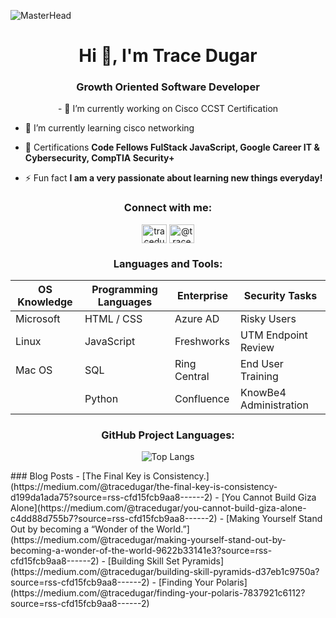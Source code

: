 ![MasterHead](https://s41660.pcdn.co/wp-content/uploads/2020/04/90-article-card-1.gif)

<h1 align="center">Hi 👋, I'm Trace Dugar</h1>
<h3 align="center">Growth Oriented Software Developer</h3>

<p align="center">- 🔭 I’m currently working on Cisco CCST Certification

- 🌱 I’m currently learning cisco networking

- 📜 Certifications **Code Fellows FulStack JavaScript, Google Career IT & Cybersecurity, CompTIA Security+**

- ⚡ Fun fact **I am a very passionate about learning new things everyday!**</p>
<div> </div>
<h3 align="center">Connect with me:</h3>
<p align="center">
<a href="https://linkedin.com/in/tracedugar" target="blank"><img align="center" src="https://raw.githubusercontent.com/rahuldkjain/github-profile-readme-generator/master/src/images/icons/Social/linked-in-alt.svg" alt="tracedugar" height="30" width="40" /></a>
<a href="https://medium.com/@tracedugar" target="blank"><img align="center" src="https://raw.githubusercontent.com/rahuldkjain/github-profile-readme-generator/master/src/images/icons/Social/medium.svg" alt="@tracedugar" height="30" width="40" /></a>
</p>
<div> </div>
<h3 align="center">Languages and Tools:</h3>
<div align="center" class="table_component" role="region" tabindex="0">
<table>
    <thead>
        <tr>
            <th>OS Knowledge</th>
            <th>Programming Languages</th>
            <th>Enterprise</th>
            <th>Security Tasks</th>
        </tr>
    </thead>
    <tbody>
        <tr>
            <td>Microsoft</td>
            <td>HTML / CSS</td>
            <td>Azure AD</td>
            <td>Risky Users</td>
        </tr>
        <tr>
            <td>Linux</td>
            <td>JavaScript</td>
            <td>Freshworks</td>
            <td>UTM Endpoint Review</td>
        </tr>
        <tr>
            <td>Mac OS</td>
            <td>SQL</td>
            <td>Ring Central</td>
            <td>End User Training</td>
        </tr>
        <tr>
            <td></td>
            <td>Python</td>
            <td>Confluence</td>
            <td>KnowBe4 Administration</td>
        </tr>
    </tbody>
</table>
</div>
 </p>

<h3 align="center">GitHub Project Languages:</h3>
<div> </div>
<div align="center">

![Top Langs](https://github-readme-stats.vercel.app/api/top-langs/?username=TraceDugar&layout=compact)
    
</div>
<div> </div>
### Blog Posts
<!-- BLOG-POST-LIST:START -->
- [The Final Key is Consistency.](https://medium.com/@tracedugar/the-final-key-is-consistency-d199da1ada75?source=rss-cfd15fcb9aa8------2)
- [You Cannot Build Giza Alone](https://medium.com/@tracedugar/you-cannot-build-giza-alone-c4dd88d755b7?source=rss-cfd15fcb9aa8------2)
- [Making Yourself Stand Out by becoming a “Wonder of the World.”](https://medium.com/@tracedugar/making-yourself-stand-out-by-becoming-a-wonder-of-the-world-9622b33141e3?source=rss-cfd15fcb9aa8------2)
- [Building Skill Set Pyramids](https://medium.com/@tracedugar/building-skill-pyramids-d37eb1c9750a?source=rss-cfd15fcb9aa8------2)
- [Finding Your Polaris](https://medium.com/@tracedugar/finding-your-polaris-7837921c6112?source=rss-cfd15fcb9aa8------2)
<!-- BLOG-POST-LIST:END -->

<!---
TraceDugar/TraceDugar is a ✨ special ✨ repository because its `README.md` (this file) appears on your GitHub profile.
You can click the Preview link to take a look at your changes.
--->
